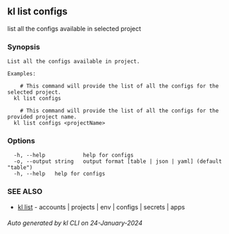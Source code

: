 ## kl list configs

list all the configs available in selected project

### Synopsis

```
List all the configs available in project.

Examples:

	# This command will provide the list of all the configs for the selected project.
  kl list configs

	# This command will provide the list of all the configs for the provided project name.
  kl list configs <projectName>

```

### Options

```
  -h, --help            help for configs
  -o, --output string   output format [table | json | yaml] (default "table")
  -h, --help   help for configs
```

### SEE ALSO

* [kl list](kl_list.md)  - accounts | projects | env | configs | secrets | apps

###### Auto generated by kl CLI on 24-January-2024
